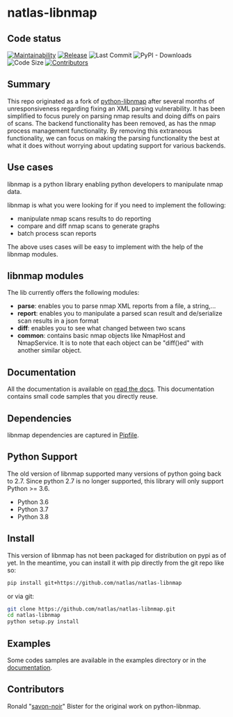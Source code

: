 # natlas-libnmap

## Code status

[![Maintainability](https://api.codeclimate.com/v1/badges/660913964e02d6d90e1c/maintainability)](https://codeclimate.com/github/natlas/natlas-libnmap/maintainability)
[![Release](https://img.shields.io/github/release/natlas/natlas-libnmap.svg)](https://github.com/natlas/natlas-libnmap/releases/latest)
![Last Commit](https://img.shields.io/github/last-commit/natlas/natlas-libnmap.svg)
![PyPI - Downloads](https://img.shields.io/pypi/dm/natlas-libnmap)
![Code Size](https://img.shields.io/github/languages/code-size/natlas/natlas-libnmap.svg)
[![Contributors](https://img.shields.io/github/contributors/natlas/natlas-libnmap.svg)](https://github.com/natlas/natlas-libnmap/graphs/contributors)

## Summary

This repo originated as a fork of [python-libnmap] after several months of unresponsiveness regarding fixing an XML parsing vulnerability. It has been simplified to focus purely on parsing nmap results and doing diffs on pairs of scans. The backend functionality has been removed, as has the nmap process management functionality. By removing this extraneous functionality, we can focus on making the parsing functionality the best at what it does without worrying about updating support for various backends.

## Use cases

libnmap is a python library enabling python developers to manipulate nmap data.

libnmap is what you were looking for if you need to implement the following:

* manipulate nmap scans results to do reporting
* compare and diff nmap scans to generate graphs
* batch process scan reports

The above uses cases will be easy to implement with the help of the libnmap modules.

## libnmap modules

The lib currently offers the following modules:

* **parse**: enables you to parse nmap XML reports from a file, a string,...
* **report**: enables you to manipulate a parsed scan result and de/serialize scan results in a json format
* **diff**: enables you to see what changed between two scans
* **common**: contains basic nmap objects like NmapHost and NmapService. It is to note that each object can be "diff()ed" with another similar object.

## Documentation

All the documentation is available on [read the docs]. This documentation contains small code samples that you directly reuse.

## Dependencies

libnmap dependencies are captured in [Pipfile](Pipfile).

## Python Support

The old version of libnmap supported many versions of python going back to 2.7. Since python 2.7 is no longer supported, this library will only support Python >= 3.6.

* Python 3.6
* Python 3.7
* Python 3.8

## Install

This version of libnmap has not been packaged for distribution on pypi as of yet. In the meantime, you can install it with pip directly from the git repo like so:

```bash
pip install git+https://github.com/natlas/natlas-libnmap
```

or via git:

```bash
git clone https://github.com/natlas/natlas-libnmap.git
cd natlas-libnmap
python setup.py install
```

## Examples

Some codes samples are available in the examples directory or in the [documentation].

## Contributors

Ronald "[savon-noir]" Bister for the original work on python-libnmap.

[savon-noir]: https://github.com/savon-noir
[python-libnmap]: https://github.com/savon-noir/python-libnmap
[read the docs]: https://libnmap.readthedocs.org
[documentation]: https://libnmap.readthedocs.org
